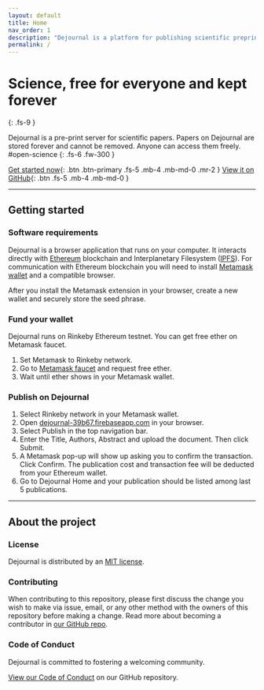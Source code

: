 ```yaml
---
layout: default
title: Home
nav_order: 1
description: "Dejournal is a platform for publishing scientific preprints on blockchain. Scientific papers are freely available and kept forever."
permalink: /
---
```


# Science, free for everyone and kept forever
{: .fs-9 }

Dejournal is a pre-print server for scientific papers. Papers on Dejournal are stored forever and cannot be removed. Anyone can access them freely. #open-science
{: .fs-6 .fw-300 }

[Get started now](#getting-started){: .btn .btn-primary .fs-5 .mb-4 .mb-md-0 .mr-2 } [View it on GitHub](https://github.com/dejournal/dejournal){: .btn .fs-5 .mb-4 .mb-md-0 }

---

## Getting started

### Software requirements

Dejournal is a browser application that runs on your computer. It interacts directly with [Ethereum](https://ethereum.org) blockchain and Interplanetary Filesystem ([IPFS](https://ipfs.io)). For communication with Ethereum blockchain you will need to install [Metamask wallet](https://metamask.io) and a compatible browser. 

After you install the Metamask extension in your browser, create a new wallet and securely store the seed phrase.

### Fund your wallet

Dejournal runs on Rinkeby Ethereum testnet. You can get free ether on Metamask faucet. 
1. Set Metamask to Rinkeby network.
1. Go to [Metamask faucet](https://faucet.metamask.io) and request free ether.
1. Wait until ether shows in your Metamask wallet.

### Publish on Dejournal

1. Select Rinkeby network in your Metamask wallet.
1. Open [dejournal-39b67.firebaseapp.com](dejournal-39b67.firebaseapp.com) in your browser. 
1. Select Publish in the top navigation bar.
1. Enter the Title, Authors, Abstract and upload the document. Then click Submit.
1. A Metamask pop-up will show up asking you to confirm the transaction. Click Confirm. The publication cost and transaction fee will be deducted from your Ethereum wallet.
1. Go to Dejournal Home and your publication should be listed among last 5 publications.

---

## About the project

### License

Dejournal is distributed by an [MIT license](https://github.com/dejournal-website/dejournal/tree/master/LICENSE.txt).

### Contributing

When contributing to this repository, please first discuss the change you wish to make via issue,
email, or any other method with the owners of this repository before making a change. Read more about becoming a contributor in [our GitHub repo](https://github.com/dejournal-website/dejournal#contributing).

### Code of Conduct

Dejournal is committed to fostering a welcoming community.

[View our Code of Conduct](https://github.com/dejournal-website/dejournal/tree/master/CODE_OF_CONDUCT.md) on our GitHub repository.
